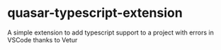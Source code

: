 # quasar-typescript-extension
A simple extension to add typescript support to a project with errors in VSCode thanks to Vetur
